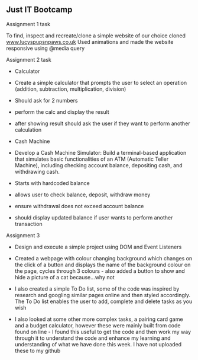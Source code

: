 Just IT Bootcamp
-----------------------
Assignment 1 task

To find, inspect and recreate/clone a simple website of our choice
cloned www.lucyspupsnpaws.co.uk
Used animations and made the website responsive using @media query

Assignment 2 task

- Calculator
- Create a simple calculator that prompts the user to select an operation (addition, subtraction, multiplication, division)
- Should ask for 2 numbers
- perform the calc and display the result
- after showing result should ask the user if they want to perform another calculation

- Cash Machine
- Develop a Cash Machine Simulator: Build a terminal-based application that simulates basic functionalities of an ATM (Automatic Teller Machine), including checking account balance, depositing cash, and withdrawing cash.
- Starts with hardcoded balance
- allows user to check balance, deposit, withdraw money
- ensure withdrawal does not exceed account balance
- should display updated balance if user wants to perform another transaction


Assignment 3
- Design and execute a simple project using DOM and Event Listeners
  
- Created a webpage with colour changing background which changes on the click of a button and displays the name of the background colour on the page, cycles through 3 colours - also added a button to show and hide a picture of a cat because...why not
  
- I also created a simple To Do list, some of the code was inspired by research and googling similar pages online and then styled accordingly. The To Do list enables the user to add, complete and delete tasks as you wish
  
- I also looked at some other more complex tasks, a pairing card game and a budget calculator, however these were mainly built from code found on line - I found this useful to get the code and then work my way through it to understand the code and enhance my learning and understanding of what we have done this week.  I have not uploaded these to my github
